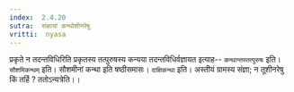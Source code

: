 ```yaml
---
index:  2.4.20
sutra:  संज्ञायां कन्थोशीनरेषु
vritti:  nyasa
---
```


प्रकृते न तदन्तविधिरिति प्रकृतस्य तत्पुरुषस्य कन्यया तदन्तविधिर्वज्ञायत इत्याह-- `कन्थान्तस्तत्पुरुषः` इति। `सौशमिकन्थम्` इति। सौशमीनां कन्था इति षष्ठीसमासः। `दाक्षिकन्था` इति। अस्तीयं ग्रामस्य संज्ञा; न तूशीनरेषु किं तर्हि ? ततोऽन्यत्रेति।।

